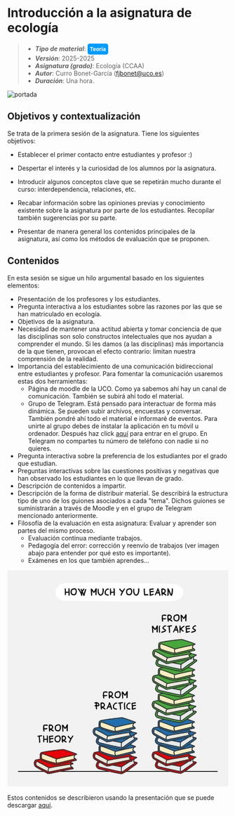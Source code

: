 # Introducción a la asignatura de ecología


> + **_Tipo de material_**: <span style="display: inline-block; font-size: 12px; color: white; background-color: #029BF9; border-radius: 5px; padding: 5px; font-weight: bold;"> Teoría</span> 
> + **_Versión_**: 2025-2025
> + **_Asignatura (grado)_**: Ecología (CCAA)
> + **_Autor_**: Curro Bonet-García (fjbonet@uco.es)
> + **_Duración_**: Una hora.

![portada](https://raw.githubusercontent.com/aprendiendo-cosas/Te_comunidades_biogeo_islas_ecologia_ccaa/2023_2024/imagenes/portada.png)



## Objetivos y contextualización 

Se trata de la primera sesión de la asignatura. Tiene los siguientes objetivos:

 + Establecer el primer contacto entre estudiantes y profesor :)

 + Despertar el interés y la curiosidad de los alumnos por la asignatura. 

 + Introducir algunos conceptos clave que se repetirán mucho durante el curso: interdependencia, relaciones, etc.

 + Recabar información sobre las opiniones previas y conocimiento existente sobre la asignatura por parte de los estudiantes. Recopilar también sugerencias por su parte.

 + Presentar de manera general los contenidos principales de la asignatura, así como los métodos de evaluación que se proponen. 

   

## Contenidos
En esta sesión se sigue un hilo argumental basado en los siguientes elementos:

+ Presentación de los profesores y los estudiantes.
+ Pregunta interactiva a los estudiantes sobre las razones por las que se han matriculado en ecología.
+ Objetivos de la asignatura.
+ Necesidad de mantener una actitud abierta y tomar conciencia de que las disciplinas son solo constructos intelectuales que nos ayudan a comprender el mundo. Si les damos (a las disciplinas) más importancia de la que tienen, provocan el efecto contrario: limitan nuestra comprensión de la realidad.
+ Importancia del establecimiento de una comunicación bidireccional entre estudiantes y profesor. Para fomentar la comunicación usaremos estas dos herramientas:
  + Página de moodle de la UCO. Como ya sabemos ahí hay un canal de comunicación. También se subirá ahí todo el material.
  + Grupo de Telegram. Está pensado para interactuar de forma más dinámica. Se pueden subir archivos, encuestas y conversar. También pondré ahí todo el material e informaré de eventos. Para unirte al grupo debes de instalar la aplicación en tu móvil u ordenador. Después haz click [aquí](https://t.me/+IKwjvQ5h9_dlODVk) para entrar en el grupo. En Telegram no compartes tu número de teléfono con nadie si no quieres.
+ Pregunta interactiva sobre la preferencia de los estudiantes por el grado que estudian.
+ Preguntas interactivas sobre las cuestiones positivas y negativas que han observado los estudiantes en lo que llevan de grado.
+ Descripción de contenidos a impartir.
+ Descripción de la forma de distribuir material. Se describirá la estructura tipo de uno de los guiones asociados a cada "tema". Dichos guiones se suministrarán a través de Moodle y en el grupo de Telegram mencionado anteriormente. 
+ Filosofía de la evaluación en esta asignatura: Evaluar y aprender son partes del mismo proceso. 
  + Evaluación continua mediante trabajos.
  + Pedagogía del error: corrección y reenvío de trabajos (ver imagen abajo para entender por qué esto es importante).
  + Exámenes en los que también aprendes... 

![error](https://github.com/aprendiendo-cosas/Te_intro_asignatura_ecologia_ccaa/raw/2023_2024/imagenes/errores.jpg)



Estos contenidos se describieron usando la presentación que se puede descargar [aquí](https://github.com/aprendiendo-cosas/Te_intro_asignatura_ecologia_ccaa/raw/2023_2024/presentacion/introduccion_ecologia.pptx). 








